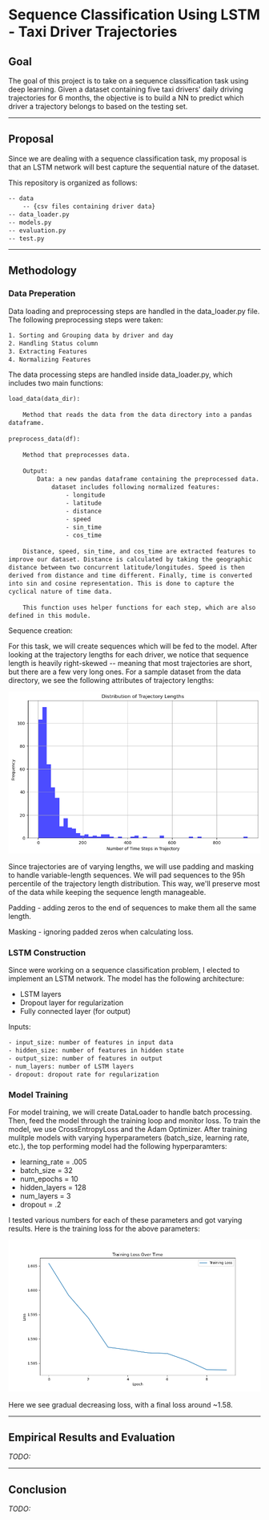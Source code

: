 # Sequence Classification Using LSTM - Taxi Driver Trajectories

## Goal

The goal of this project is to take on a sequence classification task using deep learning. Given a dataset containing five taxi drivers' daily driving trajectories for 6 months, the objective is to build a NN to predict which driver a trajectory belongs to based on the testing set.

-----------------------------------
## Proposal

Since we are dealing with a sequence classification task, my proposal is that an LSTM network will best capture the sequential nature of the dataset. 

This repository is organized as follows:

    -- data
        -- {csv files containing driver data}
    -- data_loader.py
    -- models.py
    -- evaluation.py
    -- test.py

-----------------------------------
## Methodology

### Data Preperation

Data loading and preprocessing steps are handled in the data_loader.py file. The following preprocessing steps were taken:

    1. Sorting and Grouping data by driver and day
    2. Handling Status column
    3. Extracting Features
    4. Normalizing Features

The data processing steps are handled inside data_loader.py, which includes two main functions:

    load_data(data_dir):
       
        Method that reads the data from the data directory into a pandas dataframe.

    preprocess_data(df):

        Method that preprocesses data.

        Output:
            Data: a new pandas dataframe containing the preprocessed data.
                dataset includes following normalized features:
                    - longitude
                    - latitude
                    - distance
                    - speed
                    - sin_time
                    - cos_time

        Distance, speed, sin_time, and cos_time are extracted features to improve our dataset. Distance is calculated by taking the geographic distance between two concurrent latitude/longitudes. Speed is then derived from distance and time different. Finally, time is converted into sin and cosine representation. This is done to capture the cyclical nature of time data.

        This function uses helper functions for each step, which are also defined in this module.

Sequence creation:

For this task, we will create sequences which will be fed to the model.
After looking at the trajectory lengths for each driver, we notice that sequence length is heavily right-skewed -- meaning that most trajectories are short, but there are a few very long ones. For a sample dataset from the data directory, we see the following attributes of trajectory lengths:

![alt text](images/trajectory_length_distribution.png)

Since trajectories are of varying lengths, we will use padding and masking to handle variable-length sequences. We will pad sequences to the 95h percentile of the trajectory length distribution. This way, we'll preserve most of the data while keeping the sequence length manageable.

Padding - adding zeros to the end of sequences to make them all the same length.

Masking - ignoring padded zeros when calculating loss.

### LSTM Construction

Since were working on a sequence classification problem, I elected to implement an LSTM network. The model has the following architecture:

- LSTM layers
- Dropout layer for regularization
- Fully connected layer (for output)

Inputs:

    - input_size: number of features in input data
    - hidden_size: number of features in hidden state
    - output_size: number of features in output
    - num_layers: number of LSTM layers
    - dropout: dropout rate for regularization

### Model Training

For model training, we will create DataLoader to handle batch processing.
Then, feed the model through the training loop and monitor loss. To train the model, we use CrossEntropyLoss and the Adam Optimizer. After training mulitple models with varying hyperparameters (batch_size, learning rate, etc.), the top performing model had the following hyperparamters:

- learning_rate = .005
- batch_size = 32
- num_epochs = 10
- hidden_layers = 128
- num_layers = 3
- dropout = .2

I tested various numbers for each of these parameters and got varying results. Here is the training loss for the above parameters:

![alt text](images/training_loss_3.png)

Here we see gradual decreasing loss, with a final loss around ~1.58.

-----------------------------------
## Empirical Results and Evaluation

*TODO:*

-----------------------------------
## Conclusion

*TODO:*